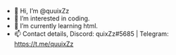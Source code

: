 - 👋 Hi, I’m @quuixZz
- 👀 I’m interested in coding.
- 🌱 I’m currently learning html.
- 📫 Contact details, Discord: quixZz#5685 | Telegram: https://t.me/quuixZz
